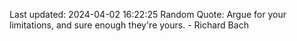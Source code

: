 Last updated: 2024-04-02 16:22:25
Random Quote: Argue for your limitations, and sure enough they're yours. - Richard Bach